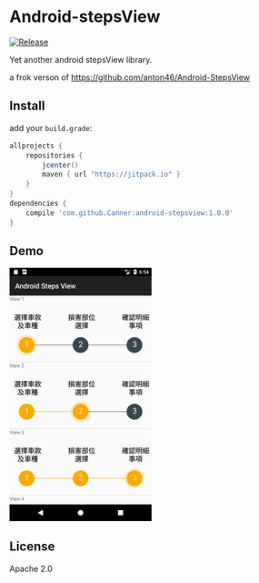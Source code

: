 # Android-stepsView
[![Release](https://jitpack.io/v/Canner/android-stepsview.svg)](https://jitpack.io/#Canner/android-stepsview)

Yet another android stepsView library.

a frok verson of https://github.com/anton46/Android-StepsView

## Install

add your `build.grade`:

```groovy
allprojects {
    repositories {
        jcenter()
        maven { url "https://jitpack.io" }
    }
}
dependencies {
    compile 'com.github.Canner:android-stepsview:1.0.0'
}
```

## Demo

<img src="./demo.png" width="250"/>


## License

Apache 2.0

